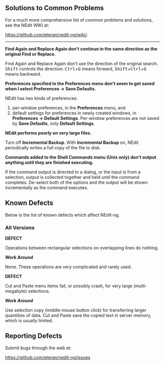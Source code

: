 
## Solutions to Common Problems

For a much more comprehensive list of common problems and solutions, see
the NEdit WIKI at:

<https://github.com/eteran/nedit-ng/wiki/>.

-----

**Find Again and Replace Again don't continue in the same direction as the original Find or Replace.**  

Find Again and Replace Again don't use the direction of the original search. <kbd>Shift</kbd> controls the direction: <kbd>Ctrl</kbd>+<kbd>G</kbd> means forward, <kbd>Shift</kbd>+<kbd>Ctrl</kbd>+<kbd>G</kbd> means backward.


**Preferences specified in the Preferences menu don't seem to get saved when I select Preferences &rarr; Save Defaults.**  

NEdit has two kinds of preferences: 
1. per-window preferences, in the **Preferences** menu, and 
2. default settings for preferences in newly created windows, in 
   **Preferences &rarr; Default Settings**. Per-window preferences are 
   not saved by **Save Defaults**, only **Default Settings**.

**NEdit performs poorly on very large files.**  

Turn off **Incremental Backup**. With **Incremental Backup** on, NEdit periodically writes a full copy of the file to disk.

**Commands added to the Shell Commands menu (Unix only) don't output anything until they are finished executing.**  

If the command output is directed to a dialog, or the input is from a selection, 
output is collected together and held until the command completes. De-select 
both of the options and the output will be shown incrementally as the 
command executes.

## Known Defects

Below is the list of known defects which affect NEdit-ng.

### All Versions

**DEFECT**

Operations between rectangular selections on overlapping lines do
nothing.

***Work Around***

None. These operations are very complicated and rarely used.

**DEFECT**

Cut and Paste menu items fail, or possibly crash, for very large
(multi-megabyte) selections.

***Work Around***

Use selection copy (middle mouse button click) for transferring larger
quantities of data. Cut and Paste save the copied text in server memory,
which is usually limited.

## Reporting Defects

Submit bugs through the web at:

<https://github.com/eteran/nedit-ng/issues>
